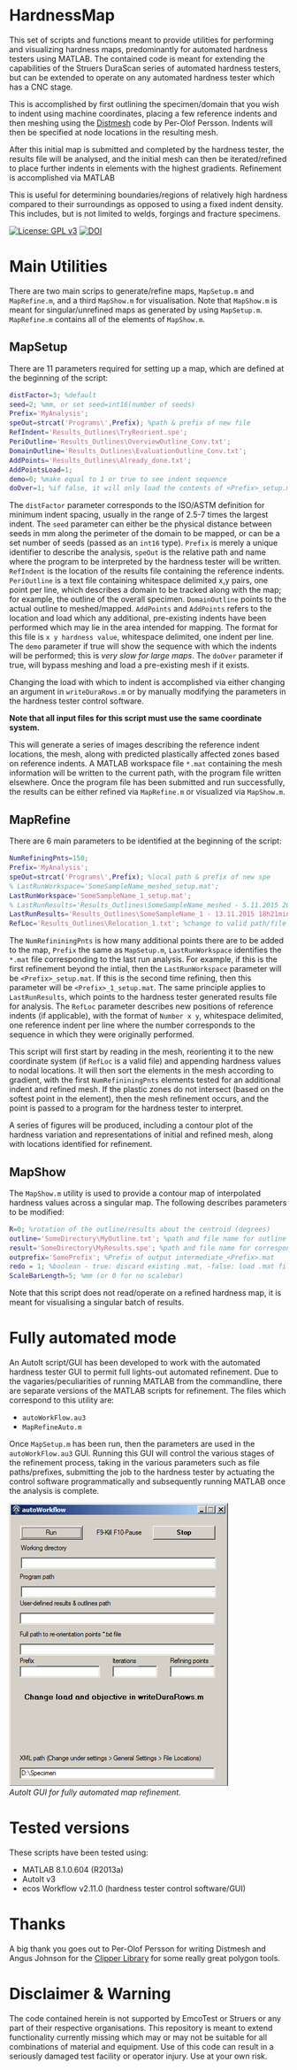 # HardnessMap 
This set of scripts and functions meant to provide utilities for performing and visualizing hardness maps, predominantly for automated hardness testers using MATLAB. The contained code is meant for extending the capabilities of the Struers DuraScan series of automated hardness testers, but can be extended to operate on any automated hardness tester which has a CNC stage.

This is accomplished by first outlining the specimen/domain that you wish to indent using machine coordinates, placing a few reference indents and then meshing using the [Distmesh](http://persson.berkeley.edu/distmesh/) code by Per-Olof Persson. Indents will then be specified at node locations in the resulting mesh.

After this initial map is submitted and completed by the hardness tester, the results file will be analysed, and the initial mesh can then be iterated/refined to place further indents in elements with the highest gradients. Refinement is accomplished via MATLAB

This is useful for determining boundaries/regions of relatively high hardness compared to their surroundings as opposed to using a fixed indent density. This includes, but is not limited to welds, forgings and fracture specimens.

[![License: GPL v3](https://img.shields.io/badge/License-GPL%20v3-blue.svg)](http://www.gnu.org/licenses/gpl-3.0) [![DOI](https://zenodo.org/badge/doi/10.5281/zenodo.54761.svg)](http://dx.doi.org/10.5281/zenodo.54761) 


# Main Utilities
There are two main scrips to generate/refine maps, `MapSetup.m` and `MapRefine.m`, and a third `MapShow.m` for visualisation. Note that `MapShow.m` is meant for singular/unrefined maps as generated by using `MapSetup.m`. `MapRefine.m` contains all of the elements of `MapShow.m`.

## MapSetup
There are 11 parameters required for setting up a map, which are defined at the beginning of the script:
~~~matlab
distFactor=3; %default
seed=2; %mm, or set seed=int16(number of seeds)
Prefix='MyAnalysis';
speOut=strcat('Programs\',Prefix); %path & prefix of new file
RefIndent='Results_Outlines\TryReorient.spe';
PeriOutline='Results_Outlines\OverviewOutline_Conv.txt';
DomainOutline='Results_Outlines\EvaluationOutline_Conv.txt';
AddPoints='Results_Outlines\Already_done.txt';
AddPointsLoad=1;
demo=0; %make equal to 1 or true to see indent sequence
doOver=1; %if false, it will only load the contents of <Prefix>_setup.mat
~~~
The `distFactor` parameter corresponds to the ISO/ASTM definition for minimum indent spacing, usually in the range of 2.5-7 times the largest indent. The `seed` parameter can either be the physical distance between seeds in mm along the perimeter of the domain to be mapped, or can be a set number of seeds (passed as an `int16` type). `Prefix` is merely a unique identifier to describe the analysis, `speOut` is the relative path and name where the program to be interpreted by the hardness tester will be written. `RefIndent` is the location of the results file containing the reference indents. `PeriOutline` is a text file containing whitespace delimited x,y pairs, one point per line, which describes a domain to be tracked along with the map; for example, the outline of the overall specimen. `DomainOutline` points to the actual outline to meshed/mapped. `AddPoints` and `AddPoints` refers to the location and load which any additional, pre-existing indents have been performed which may lie in the area intended for mapping. The format for this file is `x y hardness value`, whitespace delimited, one indent per line. The `demo` parameter if true will show the sequence with which the indents will be performed; this is *very slow for large maps*. The `doOver` parameter if true, will bypass meshing and load a pre-existing mesh if it exists.

Changing the load with which to indent is accomplished via either changing an argument in `writeDuraRows.m` or by manually modifying the parameters in the hardness tester control software.

**Note that all input files for this script must use the same coordinate system.**

This will generate a series of images describing the reference indent locations, the mesh, along with predicted plastically affected zones based on reference indents. A MATLAB workspace file `*.mat` containing the mesh information will be written to the current path, with the program file written elsewhere. Once the program file has been submitted and run successfully, the results can be either refined via `MapRefine.m` or visualized via `MapShow.m`.

## MapRefine
There are 6 main parameters to be identified at the beginning of the script:
~~~matlab
NumRefiningPnts=150;
Prefix='MyAnalysis';
speOut=strcat('Programs\',Prefix); %local path & prefix of new spe
% LastRunWorkspace='SomeSampleName_meshed_setup.mat';
LastRunWorkspace='SomeSampleName_1_setup.mat';
% LastRunResults='Results_Outlines\SomeSampleName_meshed - 5.11.2015 20h7min37s.spe';
LastRunResults='Results_Outlines\SomeSampleName_1 - 13.11.2015 18h21min47s.spe';
RefLoc='Results_Outlines\Relocation_1.txt'; %change to valid path/file name accordingly.
~~~
The `NumRefininingPnts` is how many additional points there are to be added to the map, `Prefix` the same as `MapSetup.m`, `LastRunWorkspace` identifies the `*.mat` file corresponding to the last run analysis. For example, if this is the first refinement beyond the intial, then the `LastRunWorkspace` parameter will be `<Prefix>_setup.mat`. If this is the second time refining, then this parameter will be `<Prefix>_1_setup.mat`. The same principle applies to `LastRunResults`, which points to the hardness tester generated results file for analysis. The `RefLoc` parameter describes new positions of reference indents (if applicable), with the format of `Number x y`, whitespace delimited, one reference indent per line where the number corresponds to the sequence in which they were originally performed.

This script will first start by reading in the mesh, reorienting it to the new coordinate system (if `RefLoc` is a valid file) and appending hardness values to nodal locations. It will then sort the elements in the mesh according to gradient, with the first `NumRefininingPnts` elements tested for an additional indent and refined mesh. If the plastic zones do not intersect (based on the softest point in the element), then the mesh refinement occurs, and the point is passed to a program for the hardness tester to interpret.

A series of figures will be produced, including a contour plot of the hardness variation and representations of initial and refined mesh, along with locations identified for refinement.


## MapShow
The `MapShow.m` utility is used to provide a contour map of interpolated hardness values across a singular map. The following describes parameters to be modified:
~~~matlab
R=0; %rotation of the outline/results about the centroid (degrees)
outline='SomeDirectory\MyOutline.txt'; %path and file name for outline
result='SomeDirectory\MyResults.spe'; %path and file name for corresponding *.spe
outprefix='SomePrefix'; %Prefix of output intermediate_<Prefix>.mat
redo = 1; %boolean - true: discard existing .mat, -false: load .mat file
ScaleBarLength=5; %mm (or 0 for no scalebar)
~~~
Note that this script does not read/operate on a refined hardness map, it is meant for visualising a singular batch of results.


# Fully automated mode
An AutoIt script/GUI has been developed to work with the automated hardness tester GUI to permit full lights-out automated refinement. Due to the vagaries/peculiarities of running MATLAB from the commandline, there are separate versions of the MATLAB scripts for refinement. The files which correspond to this utility are:
- `autoWorkFlow.au3`
- `MapRefineAuto.m`

Once `MapSetup.m` has been run, then the parameters are used in the `autoWorkFlow.au3` GUI. Running this GUI will control the various stages of the refinement process, taking in the various parameters such as file paths/prefixes, submitting the job to the hardness tester by actuating the control software programmatically and subsequently running MATLAB once the analysis is complete.

<span>![<span>Main Window</span>](images/AutoWorkFlowScreenCap.png)</span> </br>
*<a name="fig1"></a> AutoIt GUI for fully automated map refinement.*

# Tested versions
These scripts have been tested using:
- MATLAB 8.1.0.604 (R2013a)
- AutoIt v3
- ecos Workflow v2.11.0 (hardness tester control software/GUI)

# Thanks
A big thank you goes out to Per-Olof Persson for writing Distmesh and Angus Johnson for the  [Clipper Library](http://persson.berkeley.edu/distmesh/) for some really great polygon tools.

# Disclaimer & Warning
The code contained herein is not supported by EmcoTest or Struers or any part of their respective organisations. This repository is meant to extend functionality currently missing which may or may not be suitable for all combinations of material and equipment. Use of this code can result in a seriously damaged test facility or operator injury. Use at your own risk.

